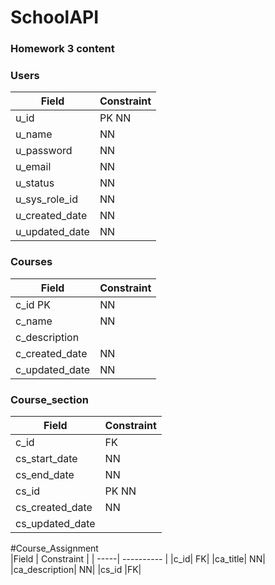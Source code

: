 # SchoolAPI

### Homework 3 content 

### Users	
|Field | Constraint |
| -----| ---------- |
|u_id	 |PK NN       |
|u_name|NN|
|u_password|	NN|
|u_email|	NN|
|u_status|	NN|
|u_sys_role_id|	NN|
|u_created_date|	NN|
|u_updated_date|	NN|

### Courses
|Field | Constraint |
| -----| ---------- |
|c_id	PK| NN|
|c_name|	NN|
|c_description|	
|c_created_date	|NN|
|c_updated_date |NN|

### Course_section	
|Field | Constraint |
| -----| ---------- |
|c_id|	FK|
|cs_start_date|	NN|
|cs_end_date|	NN|
|cs_id |PK NN|
|cs_created_date|	NN|
|cs_updated_date|	

#Course_Assignment	
|Field | Constraint |
| -----| ---------- |
|c_id|	FK|
|ca_title|	NN|
|ca_description| NN|
|cs_id	|FK|

